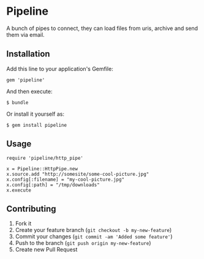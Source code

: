 # Pipeline

A bunch of pipes to connect, they can
load files from uris, archive and send
them via email.

## Installation

Add this line to your application's Gemfile:

    gem 'pipeline'

And then execute:

    $ bundle

Or install it yourself as:

    $ gem install pipeline

## Usage

    require 'pipeline/http_pipe'
    
    x = Pipeline::HttpPipe.new
    x.source.add "http://somesite/some-cool-picture.jpg"
    x.config[:filename] = "my-cool-picture.jpg"
    x.config[:path] = "/tmp/downloads"
    x.execute

## Contributing

1. Fork it
2. Create your feature branch (`git checkout -b my-new-feature`)
3. Commit your changes (`git commit -am 'Added some feature'`)
4. Push to the branch (`git push origin my-new-feature`)
5. Create new Pull Request
